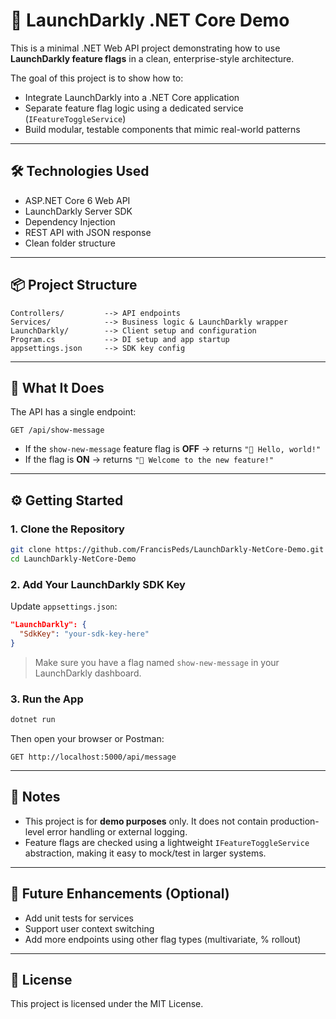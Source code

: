 ﻿# 🚀 LaunchDarkly .NET Core Demo

This is a minimal .NET Web API project demonstrating how to use **LaunchDarkly feature flags** in a clean, enterprise-style architecture.

The goal of this project is to show how to:
- Integrate LaunchDarkly into a .NET Core application
- Separate feature flag logic using a dedicated service (`IFeatureToggleService`)
- Build modular, testable components that mimic real-world patterns

---

## 🛠️ Technologies Used

- ASP.NET Core 6 Web API
- LaunchDarkly Server SDK
- Dependency Injection
- REST API with JSON response
- Clean folder structure

---

## 📦 Project Structure

```
Controllers/         --> API endpoints
Services/            --> Business logic & LaunchDarkly wrapper
LaunchDarkly/        --> Client setup and configuration
Program.cs           --> DI setup and app startup
appsettings.json     --> SDK key config
```

---

## 🧪 What It Does

The API has a single endpoint:

```
GET /api/show-message
```

- If the `show-new-message` feature flag is **OFF** → returns `"👋 Hello, world!"`
- If the flag is **ON** → returns `"🚀 Welcome to the new feature!"`

---

## ⚙️ Getting Started

### 1. Clone the Repository

```bash
git clone https://github.com/FrancisPeds/LaunchDarkly-NetCore-Demo.git
cd LaunchDarkly-NetCore-Demo
```

### 2. Add Your LaunchDarkly SDK Key

Update `appsettings.json`:

```json
"LaunchDarkly": {
  "SdkKey": "your-sdk-key-here"
}
```

> Make sure you have a flag named `show-new-message` in your LaunchDarkly dashboard.

### 3. Run the App

```bash
dotnet run
```

Then open your browser or Postman:

```
GET http://localhost:5000/api/message
```

---

## 📄 Notes

- This project is for **demo purposes** only. It does not contain production-level error handling or external logging.
- Feature flags are checked using a lightweight `IFeatureToggleService` abstraction, making it easy to mock/test in larger systems.

---

## 🧠 Future Enhancements (Optional)

- Add unit tests for services
- Support user context switching
- Add more endpoints using other flag types (multivariate, % rollout)

---

## 🧾 License

This project is licensed under the MIT License.
